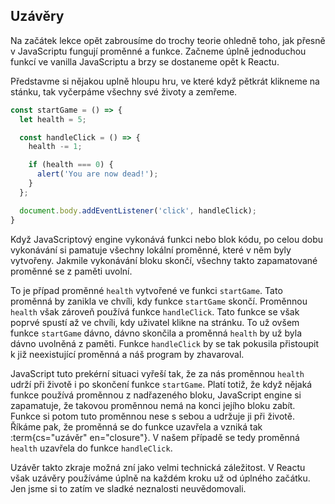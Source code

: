 ## Uzávěry

Na začátek lekce opět zabrousíme do trochy teorie ohledně toho, jak přesně v JavaScriptu fungují proměnné a funkce. Začneme úplně jednoduchou funkcí ve vanilla JavaScriptu a brzy se dostaneme opět k Reactu. 

Představme si nějakou uplně hloupu hru, ve které když pětkrát klikneme na stánku, tak vyčerpáme všechny své životy a zemřeme. 

```js
const startGame = () => {
  let health = 5;

  const handleClick = () => {
    health -= 1;

    if (health === 0) {
      alert('You are now dead!');
    }
  };

  document.body.addEventListener('click', handleClick);
}
```

Když JavaScriptový engine vykonává funkci nebo blok kódu, po celou dobu vykonávání si pamatuje všechny lokální proměnné, které v něm byly vytvořeny. Jakmile vykonávání bloku skončí, všechny takto zapamatované proměnné se z paměti uvolní. 

To je případ proměnné `health` vytvořené ve funkci `startGame`. Tato proměnná by zanikla ve chvíli, kdy funkce `startGame` skončí. Proměnnou `health` však zároveň používá funkce `handleClick`. Tato funkce se však poprvé spustí až ve chvíli, kdy uživatel klikne na stránku. To už ovšem funkce `startGame` dávno, dávno skončila a proměnná `health` by už byla dávno uvolněná z paměti. Funkce `handleClick` by se tak pokusila přistoupit k již neexistující proměnná a náš program by zhavaroval.

JavaScript tuto prekérní situaci vyřeší tak, že za nás proměnnou `health` udrží při životě i po skončení funkce `startGame`. Platí totiž, že když nějaká funkce používá proměnnou z nadřazeného bloku, JavaScript engine si zapamatuje, že takovou proměnnou nemá na konci jejího bloku zabít. Funkce si potom tuto proměnnou nese s sebou a udržuje ji při životě. Říkáme pak, že proměnná se do funkce uzavřela a vzniká tak :term{cs="uzávěr" en="closure"}. V našem případě se tedy proměnná `health` uzavřela do funkce `handleClick`.

Uzávěr takto zkraje možná zní jako velmi technická záležitost. V Reactu však uzávěry používáme úplně na každém kroku už od úplného začátku. Jen jsme si to zatím ve sladké neznalosti neuvědomovali.
